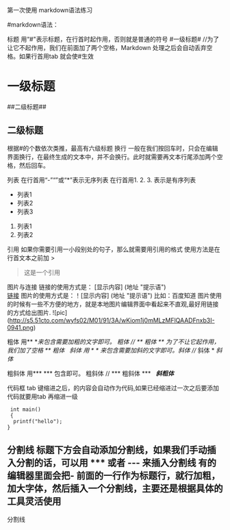 第一次使用
markdown语法练习

#markdown语法：

标题
用“#"表示标题，在行首时起作用，否则就是普通的符号
#一级标题# //为了让它不起作用，我们在前面加了两个空格，Markdown 处理之后会自动丢弃空格。如果行首用tab 就会使#生效  

# 一级标题  

##二级标题##
## 二级标题  

根据#的个数依次类推，最高有六级标题
换行
一般在我们按回车时，只会在编辑界面换行，在最终生成的文本中，并不会换行。此时就需要再文本行尾添加两个空格，然后回车。  

列表
在行首用“-”“”或“*”表示无序列表
在行首用1. 2. 3. 表示是有序列表  
* 列表1
* 列表2
* 列表3  

1. 列表1
2. 列表2  

引用
如果你需要引用一小段别处的句子，那么就需要用引用的格式
使用方法是在行首文本之前加 >
> 这是一个引用

图片与连接
链接的使用方式是： [显示内容] (地址 "提示语")  
[链接](www.baidu.com)
图片的使用方式是：！[显示内容] (地址 "提示语")
比如：百度知道
图片使用的时候有一些不方便的地方，就是本地图片编辑界面中看起来不直观,最好用链接的方式给出图片.
![pic] (http://s5.51cto.com/wyfs02/M01/91/3A/wKiom1j0mMLzMFlQAADFnxb3I-0941.png)
  
  
粗体
用** **来包含需要加粗的文字即可。 粗体 // ** 粗体 ** 为了不让它起作用，我们加了空格
** 粗体
  
斜体
用 * * 来包含需要加斜的文字即可。斜体 //* 斜体 *
*斜体*  

粗斜体 用*** *** 包含即可。 粗斜体 // *** 粗斜体 ***  
***斜粗体***  

代码框
tab 键缩进之后，的内容会自动作为代码,如果已经缩进过一次之后要添加代码就要用tab 再缩进一级  

     int main()
     {
      printf("hello");
    }
  
  
分割线
标题下方会自动添加分割线，如果我们手动插入分割的话，可以用 *** 或者 --- 来插入分割线
有的编辑器里面会把- 前面的一行作为标题行，就行加粗，加大字体，然后插入一个分割线，主要还是根据具体的工具灵活使用
-----------------------------------------------
  
  
分割线
